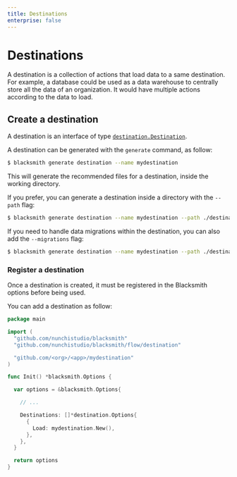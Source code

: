 ```yaml
---
title: Destinations
enterprise: false
---
```


# Destinations

A destination is a collection of actions that load data to a same destination.
For example, a database could be used as a data warehouse to centrally store all
the data of an organization. It would have multiple actions according to the data
to load.

## Create a destination

A destination is an interface of type
[`destination.Destination`](https://pkg.go.dev/github.com/nunchistudio/blacksmith/flow/destination?tab=doc#Destination).

A destination can be generated with the `generate` command, as follow:
```bash
$ blacksmith generate destination --name mydestination
```

This will generate the recommended files for a destination, inside the working
directory.

If you prefer, you can generate a destination inside a directory with the `--path`
flag:
```bash
$ blacksmith generate destination --name mydestination --path ./destinations/mydestination
```

If you need to handle data migrations within the destination, you can also add the
`--migrations` flag:
```bash
$ blacksmith generate destination --name mydestination --path ./destinations/mydestination --migrations
```

### Register a destination

Once a destination is created, it must be registered in the Blacksmith options before
being used.

You can add a destination as follow:
```go
package main

import (
  "github.com/nunchistudio/blacksmith"
  "github.com/nunchistudio/blacksmith/flow/destination"

  "github.com/<org>/<app>/mydestination"
)

func Init() *blacksmith.Options {

  var options = &blacksmith.Options{

    // ...

    Destinations: []*destination.Options{
      {
        Load: mydestination.New(),
      },
    },
  }

  return options
}
```
